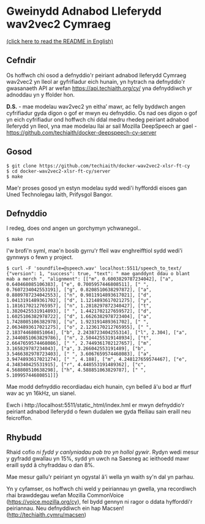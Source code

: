 # Gweinydd Adnabod Lleferydd wav2vec2 Cymraeg

[(click here to read the README in English)](README_en.md)

## Cefndir

Os hoffwch chi osod a defnyddio'r peiriant adnabod lleferydd Cymraeg wav2vec2 yn 
lleol ar gyfrifiadur eich hunain, yn hytrach na defnyddio'r gwasanaeth API ar wefan 
https://api.techiaith.org/cy/ yna defnyddiwch yr adnoddau yn y ffolder hon. 

**D.S.** - mae modelau wav2vec2 yn eitha’ mawr, ac felly byddwch angen cyfrifiadur 
gyda digon o gof er mwyn eu defnyddio. Os nad oes digon o gof yn eich cyfrifiadur ond 
hoffwch chi ddal medru rhedeg peiriant adnabod lleferydd yn lleol, yna mae modelau
llai ar sail Mozilla DeepSpeech ar gael - https://github.com/techiaith/docker-deepspeech-cy-server

## Gosod

```
$ git clone https://github.com/techiaith/docker-wav2vec2-xlsr-ft-cy
$ cd docker-wav2vec2-xlsr-ft-cy/server
$ make
```

Mae'r proses gosod yn estyn modelau sydd wedi'i hyfforddi eisoes gan Uned Technolegau Iaith, Prifysgol Bangor.


## Defnyddio

I redeg, does ond angen un gorchymyn ychwanegol..

```
$ make run
```

I'w brofi'n syml, mae'n bosib gyrru'r ffeil wav enghreifftiol sydd wedi'i gynnwys o fewn y project.

``` 
$ curl -F 'soundfile=@speech.wav' localhost:5511/speech_to_text/
{"version": 1, "success": true, "text": " mae ganddynt ddau o blant mab a merch ", "alignment": [["m", 0.6003829787234042], ["a", 0.640468085106383], ["e", 0.7005957446808511], [" ", 0.7607234042553191], ["g", 0.8208510638297872], ["a", 0.8809787234042553], ["n", 0.9811914893617021], ["d", 1.0413191489361702], ["d", 1.1214893617021275], ["y", 1.1816170212765957], ["n", 1.2818297872340427], ["t", 1.3820425531914893], [" ", 1.4421702127659572], ["d", 1.6025106382978722], ["d", 1.6626382978723404], ["a", 1.7428085106382978], ["u", 1.923191489361702], [" ", 2.0634893617021275], ["o", 2.1236170212765955], [" ", 2.183744680851064], ["b", 2.2438723404255314], ["l", 2.304], ["a", 2.3440851063829786], ["n", 2.5044255319148934], ["t", 2.6647659574468086], [" ", 2.7449361702127657], ["m", 3.165829787234043], ["a", 3.266042553191489], ["b", 3.5466382978723403], [" ", 3.6067659574468083], ["a", 3.9474893617021274], [" ", 4.188], ["m", 4.248127659574467], ["e", 4.348340425531915], ["r", 4.448553191489362], ["c", 4.568808510638298], ["h", 4.588851063829787], [" ", 5.10995744680851]]}
```

Mae modd defnyddio recordiadau eich hunain, cyn belled â'u bod ar ffurf wav ac yn 16kHz, un sianel. 

Ewch i http://localhost:5511/static_html/index.hml er mwyn defnyddio'r peiriant adnabod lleferydd 
o fewn dudalen we gyda ffeiliau sain eraill neu feicroffon.


## Rhybudd

Rhaid cofio *ni fydd y canlyniadau pob tro yn hollol gywir*. Rydyn wedi mesur y gyfradd gwallau yn 15%, sydd yn uwch na Saesneg ac ieithoedd mawr eraill sydd â chyfraddau o dan 8%. 

Mae mesur gallu'r peiriant yn ogystal â'i wella yn waith sy'n dal yn parhau. 

Yn y cyfamser, os hoffwch chi weld y peiriannau yn gwella, yna recordiwch rhai brawddegau wefan Mozilla CommonVoice (https://voice.mozilla.org/cy), fel bydd gennyn ni ragor o ddata hyfforddi'r peiriannau. 
Neu defnyddiwch ein hap Macsen! (http://techiaith.cymru/macsen)



